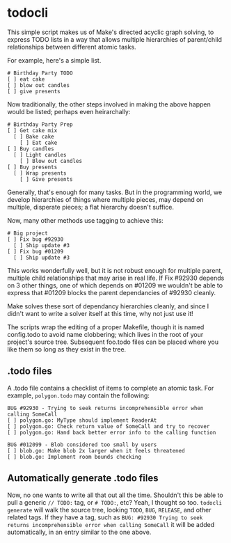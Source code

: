 # todocli

This simple script makes us of Make's directed acyclic graph solving, to express TODO lists in a way that allows multiple hierarchies of parent/child relationships between different atomic tasks.

For example, here's a simple list.

```
# Birthday Party TODO
[ ] eat cake
[ ] blow out candles
[ ] give presents
```

Now traditionally, the other steps involved in making the above happen would be listed; perhaps even heirarchally:

```
# Birthday Party Prep
[ ] Get cake mix
  [ ] Bake cake
    [ ] Eat cake
[ ] Buy candles
  [ ] Light candles
    [ ] Blow out candles 
[ ] Buy presents
  [ ] Wrap presents
    [ ] Give presents
```

Generally, that's enough for many tasks. But in the programming world, we develop hierarchies of things where multiple pieces, may depend on multiple, disperate pieces; a flat hierarchy doesn't suffice.

Now, many other methods use tagging to achieve this:

```
# Big project 
[ ] Fix bug #92930
  [ ] Ship update #3
[ ] Fix bug #01209
  [ ] Ship update #3
```

This works wonderfully well, but it is not robust enough for multiple parent, multiple child relationships that may arise in real life. If Fix #92930 depends on 3 other things, one of which depends on #01209 we wouldn't be able to express that #01209 blocks the parent dependancies of #92930 cleanly. 

Make solves these sort of dependancy hierarchies cleanly, and since I didn't want to write a solver itself at this time, why not just use it! 

The scripts wrap the editing of a proper Makefile, though it is named config.todo to avoid name clobbering; which lives in the root of your project's source tree. Subsequent foo.todo files can be placed where you like them so long as they exist in the tree. 

## .todo files

A .todo file contains a checklist of items to complete an atomic task. For example, `polygon.todo` may contain the following:

```
BUG #92930 - Trying to seek returns incomprehensible error when calling SomeCall
[ ] polygon.go: MyType should implement ReaderAt
[ ] polygon.go: Check return value of SomeCall and try to recover
[ ] polygon.go: Hand back better error info to the calling function

BUG #012099 - Blob considered too small by users
[ ] blob.go: Make blob 2x larger when it feels threatened
[ ] blob.go: Implement room bounds checking
```

## Automatically generate .todo files

Now, no one wants to write all that out all the time. Shouldn't this be able to pull a generic `// TODO:` tag, or `# TODO:`, etc? Yeah, I thought so too.
`todocli generate` will walk the source tree, looking `TODO`, `BUG`, `RELEASE`, and other related tags. If they have a tag, such as `BUG: #92930 Trying to seek returns incomprehensible error when calling SomeCall` it will be added automatically, in an entry similar to the one above.

